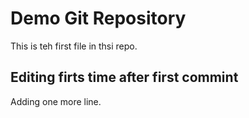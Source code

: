 # Demo Git Repository

This is teh first file in thsi repo.

## Editing firts time after first commint
Adding one more line.